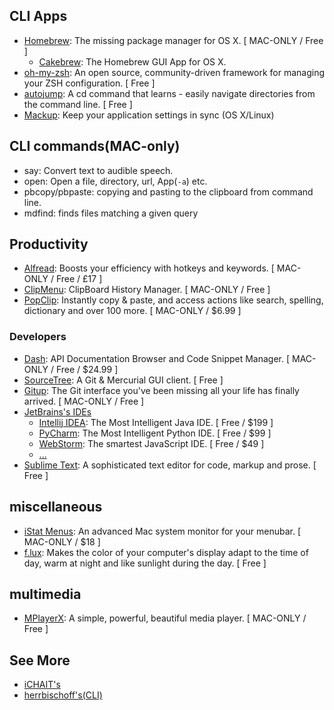 ## CLI Apps
- [Homebrew](http://brew.sh/): The missing package manager for OS X. [ MAC-ONLY / Free ]
    + [Cakebrew](https://www.cakebrew.com/): The Homebrew GUI App for OS X.
- [oh-my-zsh](http://ohmyz.sh/): An open source, community-driven framework for managing your ZSH configuration. [ Free ]
- [autojump](https://github.com/wting/autojump): A cd command that learns - easily navigate directories from the command line. [ Free ]
- [Mackup](https://github.com/lra/mackup): Keep your application settings in sync (OS X/Linux)

## CLI commands(MAC-only)
- say: Convert text to audible speech.
- open: Open a file, directory, url, App(`-a`) etc.
- pbcopy/pbpaste: copying and pasting to the clipboard from command line.
- mdfind: finds files matching a given query

## Productivity
- [Alfread](https://www.alfredapp.com/): Boosts your efficiency with hotkeys and keywords. [ MAC-ONLY / Free / £17 ]
- [ClipMenu](http://www.clipmenu.com/): ClipBoard History Manager. [ MAC-ONLY / Free ]
- [PopClip](http://pilotmoon.com/popclip/): Instantly copy & paste, and access actions like search, spelling, dictionary and over 100 more. [ MAC-ONLY / $6.99 ]

### Developers
- [Dash](https://kapeli.com/dash): API Documentation Browser and Code Snippet Manager. [ MAC-ONLY / Free / $24.99 ]
- [SourceTree](https://www.sourcetreeapp.com/): A Git & Mercurial GUI client. [ Free ]
- [Gitup](http://gitup.co/): The Git interface you've been missing all your life has finally arrived. [ MAC-ONLY / Free ]
- [JetBrains's IDEs](https://www.jetbrains.com/)
    + [Intellij IDEA](https://www.jetbrains.com/idea): The Most Intelligent Java IDE. [ Free / $199 ]
    + [PyCharm](https://www.jetbrains.com/pycharm): The Most Intelligent Python IDE. [ Free / $99 ]
    + [WebStorm](https://www.jetbrains.com/webstorm): The smartest JavaScript IDE. [ Free / $49 ]
    + [...](https://www.jetbrains.com/products.html)
- [Sublime Text](http://www.sublimetext.com/3): A sophisticated text editor for code, markup and prose. [ Free ]


## miscellaneous
- [iStat Menus](https://bjango.com/mac/istatmenus/): An advanced Mac system monitor for your menubar. [ MAC-ONLY / $18 ]
- [f.lux](https://justgetflux.com/): Makes the color of your computer's display adapt to the time of day, warm at night and like sunlight during the day. [ Free ]

## multimedia
- [MPlayerX](http://mplayerx.org/): A simple, powerful, beautiful media player. [ MAC-ONLY / Free ]


## See More
- [iCHAIT's](https://github.com/iCHAIT/awesome-osx)
- [herrbischoff's(CLI)](https://github.com/herrbischoff/awesome-osx-command-line)
